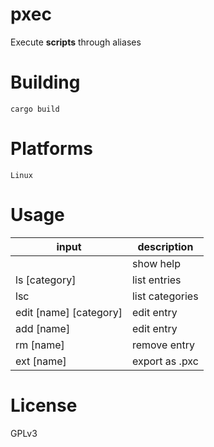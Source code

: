 # pxec
Execute **scripts** through aliases

# Building
``cargo build``

# Platforms
``Linux``

# Usage

| input                   | description      |
|-------------------------|------------------|
|                         | show help        |
| ls [category]           | list entries     |
| lsc                     | list categories  | 
| edit [name] [category]  | edit entry       | 
| add [name]              | edit entry       | 
| rm [name]               | remove entry     | 
| ext [name]              | export as .pxc   |
# License
GPLv3
